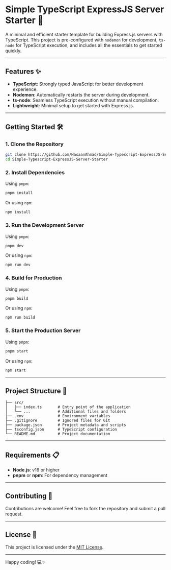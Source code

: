 # Simple TypeScript ExpressJS Server Starter 🚀

A minimal and efficient starter template for building Express.js servers with TypeScript. This project is pre-configured with `nodemon` for development, `ts-node` for TypeScript execution, and includes all the essentials to get started quickly.

---

## Features ✨

- **TypeScript**: Strongly typed JavaScript for better development experience.
- **Nodemon**: Automatically restarts the server during development.
- **ts-node**: Seamless TypeScript execution without manual compilation.
- **Lightweight**: Minimal setup to get started with Express.js.

---

## Getting Started 🛠️

### 1. Clone the Repository
```bash
git clone https://github.com/HasaanAhmad/Simple-Typescript-ExpressJS-Server-Starter.git
cd Simple-Typescript-ExpressJS-Server-Starter
```

### 2. Install Dependencies
Using `pnpm`:
```bash
pnpm install
```

Or using `npm`:
```bash
npm install
```

### 3. Run the Development Server
Using `pnpm`:
```bash
pnpm dev
```

Or using `npm`:
```bash
npm run dev
```

### 4. Build for Production
Using `pnpm`:
```bash
pnpm build
```

Or using `npm`:
```bash
npm run build
```

### 5. Start the Production Server
Using `pnpm`:
```bash
pnpm start
```

Or using `npm`:
```bash
npm start
```

---

## Project Structure 📂

```
├── src/
│   ├── index.ts       # Entry point of the application
│   └── ...            # Additional files and folders
├── .env               # Environment variables
├── .gitignore         # Ignored files for Git
├── package.json       # Project metadata and scripts
├── tsconfig.json      # TypeScript configuration
└── README.md          # Project documentation
```

---

## Requirements 📋

- **Node.js**: v16 or higher
- **pnpm** or **npm**: For dependency management

---

## Contributing 🤝

Contributions are welcome! Feel free to fork the repository and submit a pull request.

---

## License 📜

This project is licensed under the [MIT License](LICENSE).

---

Happy coding! 💻✨